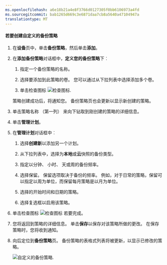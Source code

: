 ```yaml
---
ms.openlocfilehash: a6e18b21a4e8f3766d0127305f0bb6106973a4fd
ms.sourcegitcommit: bab1265d669c3e6871daa7cb8a5640a47104947a
translationtype: MT
---
```

<properties 
   pageTitle="创建自定义的 StorSimple 备份策略"
   description="说明如何使用 StorSimple 管理器服务以创建自定义的备份策略。"
   services="storsimple"
   documentationCenter="NA"
   authors="SharS"
   manager="carolz"
   editor=""/>
<tags 
   ms.service="storsimple"
   ms.devlang="NA"
   ms.topic="article"
   ms.tgt_pltfrm="NA"
   ms.workload="TBD"
   ms.date="08/13/2015"
   ms.author="v-sharos" />

#### 若要创建自定义的备份策略

1. 在**设备**页中，单击**备份策略**，然后单击**添加**。

2. 在**添加备份策略**对话框中，**定义您的备份策略**下︰

    1. 指定一个备份策略的名称。

    2. 选择要添加到此策略的卷。 您可以通过从下拉列表中选择添加多个卷。

    3. 单击检查图标 ![检查图标](./media/storsimple-add-backup-policy/HCS_CheckIcon-include.png).

     策略创建成功后，将通知您。 备份策略页也会更新以显示新创建的策略。

4. 单击策略名称 （第一列） 来向下钻取到刚创建的策略的详细信息。

5. 单击**管理计划**。

6. 在**管理计划**对话框中︰

    1. 选择**创建新**以添加另一个计划。

    2. 从下拉列表中，选择为**本地**或**云**快照的备份类型。

    3. 指定以分钟、 小时、 天或周的备份频率。

    4. 选择保留。 保留选项取决于备份的频率。 例如，对于日常的策略，保留可以指定以周为单位，而保留每月策略是以月为单位。
 
    5. 选择的开始时间和日期的策略。

    6. 选择复选框以启用该策略。

7. 单击检查图标 ![检查图标](./media/storsimple-add-backup-policy/HCS_CheckIcon-include.png) 若要完成。

8. 您将返回到策略的详细信息。 单击**保存**以保存对该策略所做的更改。 在保存策略时，您将收到通知。

9. 向后定位到**备份策略**页。 备份策略的表格式列表将被更新，以显示已修改的策略。

    ![自定义的备份策略](./media/storsimple-create-custom-backup-policy/HCS_CustomBackupPolicyM-include.png).


